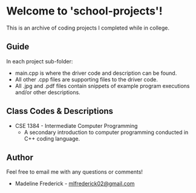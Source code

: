 # Welcome to 'school-projects'!
This is an archive of coding projects I completed while in college.

## Guide
In each project sub-folder:
* main.cpp is where the driver code and description can be found.
* All other .cpp files are supporting files to the driver code.
* All .jpg and .pdf files contain snippets of example program executions and/or other descriptions. 

## Class Codes & Descriptions
* CSE 1384 - Intermediate Computer Programming
  * A secondary introduction to computer programming conducted in C++ coding language.

## Author
Feel free to email me with any questions or comments!
* Madeline Frederick - mlfrederick02@gmail.com
